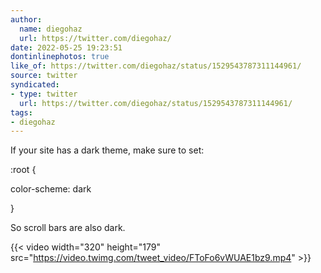 ```yaml
---
author:
  name: diegohaz
  url: https://twitter.com/diegohaz/
date: 2022-05-25 19:23:51
dontinlinephotos: true
like_of: https://twitter.com/diegohaz/status/1529543787311144961/
source: twitter
syndicated:
- type: twitter
  url: https://twitter.com/diegohaz/status/1529543787311144961/
tags:
- diegohaz
---
```


If your site has a dark theme, make sure to set:



:root {

  color-scheme: dark

}



So scroll bars are also dark. 

{{< video width="320" height="179" src="https://video.twimg.com/tweet_video/FToFo6vWUAE1bz9.mp4" >}}